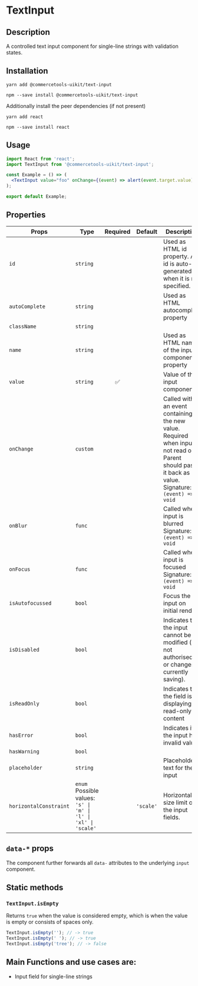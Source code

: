 <!-- THIS IS AN AUTOGENERATED FILE. DO NOT EDIT THIS FILE DIRECTLY. -->
<!-- This file is created by the `yarn generate-readme` script. -->

# TextInput

## Description

A controlled text input component for single-line strings with validation states.

## Installation

```
yarn add @commercetools-uikit/text-input
```

```
npm --save install @commercetools-uikit/text-input
```

Additionally install the peer dependencies (if not present)

```
yarn add react
```

```
npm --save install react
```

## Usage

```jsx
import React from 'react';
import TextInput from '@commercetools-uikit/text-input';

const Example = () => (
  <TextInput value="foo" onChange={(event) => alert(event.target.value)} />
);

export default Example;
```

## Properties

| Props                  | Type                                                                 | Required | Default   | Description                                                                                                                                                  |
| ---------------------- | -------------------------------------------------------------------- | :------: | --------- | ------------------------------------------------------------------------------------------------------------------------------------------------------------ |
| `id`                   | `string`                                                             |          |           | Used as HTML id property. An id is auto-generated when it is not specified.                                                                                  |
| `autoComplete`         | `string`                                                             |          |           | Used as HTML autocomplete property                                                                                                                           |
| `className`            | `string`                                                             |          |           |                                                                                                                                                              |
| `name`                 | `string`                                                             |          |           | Used as HTML name of the input component. property                                                                                                           |
| `value`                | `string`                                                             |    ✅    |           | Value of the input component.                                                                                                                                |
| `onChange`             | `custom`                                                             |          |           | Called with an event containing the new value. Required when input is not read only. Parent should pass it back as value.<br /> Signature: `(event) => void` |
| `onBlur`               | `func`                                                               |          |           | Called when input is blurred Signature: `(event) => void`                                                                                                    |
| `onFocus`              | `func`                                                               |          |           | Called when input is focused Signature: `(event) => void`                                                                                                    |
| `isAutofocussed`       | `bool`                                                               |          |           | Focus the input on initial render                                                                                                                            |
| `isDisabled`           | `bool`                                                               |          |           | Indicates that the input cannot be modified (e.g not authorised, or changes currently saving).                                                               |
| `isReadOnly`           | `bool`                                                               |          |           | Indicates that the field is displaying read-only content                                                                                                     |
| `hasError`             | `bool`                                                               |          |           | Indicates if the input has invalid values                                                                                                                    |
| `hasWarning`           | `bool`                                                               |          |           |                                                                                                                                                              |
| `placeholder`          | `string`                                                             |          |           | Placeholder text for the input                                                                                                                               |
| `horizontalConstraint` | `enum`<br>Possible values:<br>`'s' \| 'm' \| 'l' \| 'xl' \| 'scale'` |          | `'scale'` | Horizontal size limit of the input fields.                                                                                                                   |

## `data-*` props

The component further forwards all `data-` attributes to the underlying `input` component.

## Static methods

### `TextInput.isEmpty`

Returns `true` when the value is considered empty, which is when the value is empty or consists of spaces only.

```js
TextInput.isEmpty(''); // -> true
TextInput.isEmpty(' '); // -> true
TextInput.isEmpty('tree'); // -> false
```

## Main Functions and use cases are:

- Input field for single-line strings
